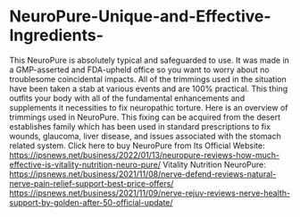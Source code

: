 # NeuroPure-Unique-and-Effective-Ingredients-
This NeuroPure is absolutely typical and safeguarded to use. It was made in a GMP-asserted and FDA-upheld office so you want to worry about no troublesome coincidental impacts. All of the trimmings used in the situation have been taken a stab at various events and are 100% practical. This thing outfits your body with all of the fundamental enhancements and supplements it necessities to fix neuropathic torture. Here is an overview of trimmings used in NeuroPure. This fixing can be acquired from the desert establishes family which has been used in standard prescriptions to fix wounds, glaucoma, liver disease, and issues associated with the stomach related system. Click here to buy NeuroPure from Its Official Website: https://ipsnews.net/business/2022/01/13/neuropure-reviews-how-much-effective-is-vitality-nutrition-neuro-pure/  Vitality Nutrition NeuroPure: https://ipsnews.net/business/2021/11/08/nerve-defend-reviews-natural-nerve-pain-relief-support-best-price-offers/  https://ipsnews.net/business/2021/11/09/nerve-rejuv-reviews-nerve-health-support-by-golden-after-50-official-update/
